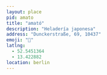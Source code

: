 ```yaml
---
layout: place
pid: amato
title: "amató"
description: "Heladería japonesa"
address: "Dunckerstraße, 69, 10437"
emoji: "🍦"
latlng:
  - 52.5451364
  - 13.422882
location: berlin
---
```

